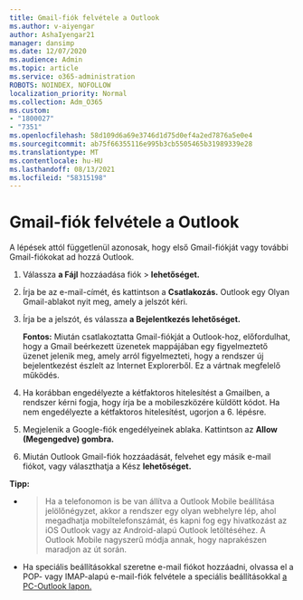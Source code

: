 ```yaml
---
title: Gmail-fiók felvétele a Outlook
ms.author: v-aiyengar
author: AshaIyengar21
manager: dansimp
ms.date: 12/07/2020
ms.audience: Admin
ms.topic: article
ms.service: o365-administration
ROBOTS: NOINDEX, NOFOLLOW
localization_priority: Normal
ms.collection: Adm_O365
ms.custom:
- "1800027"
- "7351"
ms.openlocfilehash: 58d109d6a69e3746d1d75d0ef4a2ed7876a5e0e4
ms.sourcegitcommit: ab75f66355116e995b3cb5505465b31989339e28
ms.translationtype: MT
ms.contentlocale: hu-HU
ms.lasthandoff: 08/13/2021
ms.locfileid: "58315198"
---
```

# <a name="add-a-gmail-account-to-outlook"></a>Gmail-fiók felvétele a Outlook

A lépések attól függetlenül azonosak, hogy első Gmail-fiókját vagy további Gmail-fiókokat ad hozzá Outlook.

1. Válassza **a Fájl** hozzáadása fiók  >  **lehetőséget.**
1. Írja be az e-mail-címét, és kattintson a **Csatlakozás.** Outlook egy Olyan Gmail-ablakot nyit meg, amely a jelszót kéri. 
1. Írja be a jelszót, és válassza **a Bejelentkezés lehetőséget.**

    **Fontos:** Miután csatlakoztatta Gmail-fiókját a Outlook-hoz, előfordulhat, hogy a Gmail beérkezett üzenetek mappájában egy figyelmeztető üzenet jelenik meg, amely arról figyelmezteti, hogy a rendszer új bejelentkezést észlelt az Internet Explorerből. Ez a vártnak megfelelő működés.

4. Ha korábban engedélyezte a kétfaktoros hitelesítést a Gmailben, a rendszer kérni fogja, hogy írja be a mobileszközére küldött kódot. Ha nem engedélyezte a kétfaktoros hitelesítést, ugorjon a 6. lépésre.
1. Megjelenik a Google-fiók engedélyeinek ablaka. Kattintson az **Allow (Megengedve) gombra.**
1. Miután Outlook Gmail-fiók hozzáadását, felvehet egy másik e-mail fiókot, vagy választhatja a Kész **lehetőséget.**

**Tipp:**
- > Ha a telefonomon is be van állítva a Outlook Mobile beállítása jelölőnégyzet, akkor a rendszer egy olyan webhelyre lép, ahol megadhatja mobiltelefonszámát, és kapni fog egy hivatkozást az iOS Outlook vagy az Android-alapú Outlook letöltéséhez. A Outlook Mobile nagyszerű módja annak, hogy naprakészen maradjon az út során.
- Ha speciális beállításokkal szeretne e-mail fiókot hozzáadni, olvassa el a POP- vagy IMAP-alapú e-mail-fiók felvétele a speciális beállításokkal [a PC-Outlook lapon.](https://support.microsoft.com/office/change-or-update-email-account-settings-in-outlook-for-windows-560a9065-3c3a-4ec5-a24f-cdb9a8d622a2#bkmk_advanced)
